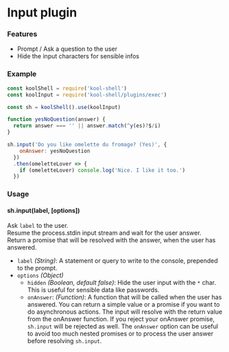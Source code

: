 # Input plugin

### Features
  * Prompt / Ask a question to the user
  * Hide the input characters for sensible infos

### Example
```javascript
const koolShell = require('kool-shell')
const koolInput = require('kool-shell/plugins/exec')

const sh = koolShell().use(koolInput)

function yesNoQuestion(answer) {
  return answer === '' || answer.match(^y(es)?$/i)
}

sh.input('Do you like omelette du fromage? (Yes)', { 
    onAnswer: yesNoQuestion 
  })
  .then(omeletteLover => {
    if (omeletteLover) console.log('Nice. I like it too.')
  })
```

### Usage

#### sh.input(label, [options])
Ask `label` to the user. <br>
Resume the process.stdin input stream and wait for the user answer. <br>
Return a promise that will be resolved with the answer, when the user has answered.

* `label` _(String)_: A statement or query to write to the console, prepended to the prompt.
* `options` _(Object)_
    - `hidden` _(Boolean, default false)_: Hide the user input with the `*` char. This is useful for sensible data like passwords.
    - `onAnswer`: _(Function)_: A function that will be called when the user has answered. You can return a simple value or a promise if you want to do asynchronous actions. The input will resolve with the return value from the onAnswer function. If you reject your onAnswer promise, `sh.input` will be rejected as well. The `onAnswer` option can be useful to avoid too much nested promises or to process the user answer before resolving `sh.input`.
